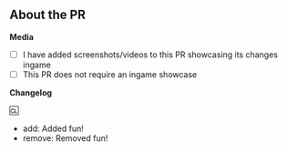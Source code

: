 <!-- The text between the arrows are comments - they will not be visible on your PR. -->
<!-- Please read these guidelines before opening your PR: https://docs.spacestation14.io/en/getting-started/pr-guideline -->

## About the PR <!-- Describe the Pull Request here. What does it change? What other things could this impact? -->

**Media**
<!-- 
If applicable, add screenshots or videos to showcase your PR. Small fixes/refactors are exempt, but all PRs which make ingame changes 
(adding clothing, items, new features, etc) must include ingame media or the PR will not be merged, in accordance with our PR guidelines.
This makes it much easier for us to merge PRs and find media for progress reports. If you include media in your pull request, we 
may potentially use it in the SS14 progress reports, with clear credit given.

Use screenshot software like Window's built in snipping tool, ShareX, Lightshot, or recording software like ShareX (gif), ScreenToGif, or Open Broadcaster Software (cross platform).
If you're unsure whether your PR will require media, ask a maintainer.

Check one of the boxes below to confirm that you have in fact seen this (put an X in the brackets, like [X]):
-->

- [ ] I have added screenshots/videos to this PR showcasing its changes ingame
- [ ] This PR does not require an ingame showcase

**Changelog**
<!--
Here you can fill out a changelog that will automatically be added to the game when your PR is merged
There are 4 icons for changelog entries: add, remove, tweak, fix. I trust you can figure out the rest.

You can put your name after the :cl: symbol to change the name that shows in the changelog (otherwise it takes your GitHub username)
Like so: :cl: PJB

Generally, only put things in changelogs that players actually care about. Stuff like "Refactored X system, no changes should be visible" shouldn't be on a changelog.

For writing actual entries, don't consider the entry type suffix (e.g. add) to be "part" of the sentence:
bad: - add: a new tool for engineers
good: - add: added a new tool for engineers
-->

:cl:
- add: Added fun!
- remove: Removed fun!

